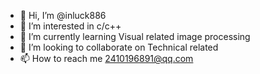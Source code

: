 - 👋 Hi, I’m @inluck886
- 👀 I’m interested in c/c++
- 🌱 I’m currently learning Visual related image processing
- 💞️ I’m looking to collaborate on Technical related
- 📫 How to reach me 2410196891@qq.com

<!---
inluck886/inluck886 is a ✨ special ✨ repository because its `README.md` (this file) appears on your GitHub profile.
You can click the Preview link to take a look at your changes.
--->
